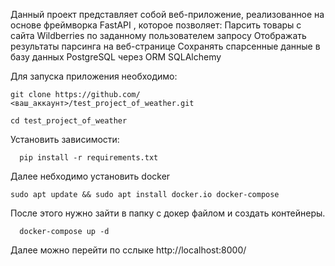 Данный проект представляет собой веб-приложение, реализованное на основе фреймворка FastAPI , которое позволяет:
  Парсить товары с сайта Wildberries по заданному пользователем запросу
  Отображать результаты парсинга на веб-странице
  Сохранять спарсенные данные в базу данных PostgreSQL через ORM SQLAlchemy 

Для запуска приложения необходимо:
  ```
  git clone https://github.com/ <ваш_аккаунт>/test_project_of_weather.git
  ```

  ```
  cd test_project_of_weather
  ```
  Установить зависимости:
  ```
    pip install -r requirements.txt
  ```


  Далее небходимо установить docker
  ```
  sudo apt update && sudo apt install docker.io docker-compose
  ```

  После этого нужно зайти в папку с докер файлом и создать контейнеры.
  ```
    docker-compose up -d
  ```

Далее можно перейти по сслыке http://localhost:8000/
